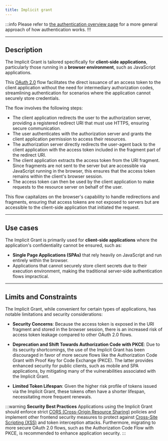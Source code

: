 ```yaml
---
title: Implicit grant
---
```


:::info
Please refer to [the authentication overview page]() for a more general approach of how authentication works.
!!!

---

## Description

The Implicit Grant is tailored specifically for **client-side applications**, particularly those running in a **browser environment**, such as JavaScript applications. 

This [OAuth 2.0](https://www.rfc-editor.org/rfc/rfc6749#section-4.2) flow facilitates the direct issuance of an access token to the client application without the need for intermediary authorization codes, streamlining authentication for scenarios where the application cannot securely store credentials.

The flow involves the following steps:

* The client application redirects the user to the authorization server, providing a registered redirect URI that must use HTTPS, ensuring secure communication.
* The user authenticates with the authorization server and grants the client application permission to access their resources.
* The authorization server directly redirects the user-agent back to the client application with the access token included in the fragment part of the redirect URI.
* The client application extracts the access token from the URI fragment. Since fragments are not sent to the server but are accessible via JavaScript running in the browser, this ensures that the access token remains within the client's browser session.
* The access token can then be used by the client application to make requests to the resource server on behalf of the user.

This flow capitalizes on the browser's capability to handle redirections and fragments, ensuring that access tokens are not exposed to servers but are accessible to the client-side application that initiated the request.

---

## Use cases

The Implicit Grant is primarily used for **client-side applications** where the application's confidentiality cannot be ensured, such as:

* **Single Page Applications (SPAs)** that rely heavily on JavaScript and run entirely within the browser.
* Applications that cannot securely store client secrets due to their execution environment, making the traditional server-side authentication flows impractical.

---

## Limits and Constraints

The Implicit Grant, while convenient for certain types of applications, has notable limitations and security considerations:

* **Security Concerns**: Because the access token is exposed in the URI fragment and stored in the browser session, there is an increased risk of access token leakage compared to other OAuth 2.0 flows.

* **Deprecation and Shift Towards Authorization Code with PKCE**: Due to its security shortcomings, the use of the Implicit Grant has been discouraged in favor of more secure flows like the Authorization Code Grant with Proof Key for Code Exchange (PKCE). The latter provides enhanced security for public clients, such as mobile and SPA applications, by mitigating many of the vulnerabilities associated with the Implicit Grant.

* **Limited Token Lifespan**: Given the higher risk profile of tokens issued via the Implicit Grant, these tokens often have a shorter lifespan, necessitating more frequent renewals.

:::warning
**Security Best Practices**
Applications using the Implicit Grant should enforce strict [CORS (Cross-Origin Resource Sharing)](https://en.wikipedia.org/wiki/Cross-origin_resource_sharing) policies and implement other frontend security measures to protect against [Cross-Site Scripting (XSS)](https://en.wikipedia.org/wiki/Cross-site_scripting) and token interception attacks. Furthermore, migrating to more secure OAuth 2.0 flows, such as the Authorization Code Flow with PKCE, is recommended to enhance application security.
:::